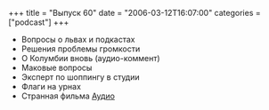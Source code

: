 +++
title = "Выпуск 60"
date = "2006-03-12T16:07:00"
categories = ["podcast"]
+++


- Вопросы о львах и подкастах
- Решения проблемы громкости
- О Колумбии вновь (аудио-коммент)
- Маковые вопросы
- Эксперт по шоппингу в студии
- Флаги на урнах
- Странная фильма
[Аудио](https://podcast.umputun.com/media/ump_podcast60.mp3)
<audio src="https://podcast.umputun.com/media/ump_podcast60.mp3" preload="none">